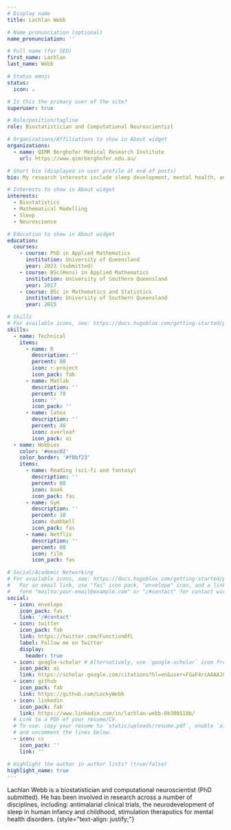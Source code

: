 ```yaml
---
# Display name
title: Lachlan Webb

# Name pronunciation (optional)
name_pronunciation: ''

# Full name (for SEO)
first_name: Lachlan
last_name: Webb

# Status emoji
status:
  icon: ☕️

# Is this the primary user of the site?
superuser: true

# Role/position/tagline
role: Biostatistician and Computational Neuroscientist 

# Organizations/Affiliations to show in About widget
organizations:
  - name: QIMR Berghofer Medical Research Institute
    url: https://www.qimrberghofer.edu.au/

# Short bio (displayed in user profile at end of posts)
bio: My research interests include sleep development, mental health, and statistics.

# Interests to show in About widget
interests:
  - Biostatistics
  - Mathematical Modelling 
  - Sleep
  - Neuroscience 

# Education to show in About widget
education:
  courses:
    - course: PhD in Applied Mathematics
      institution: University of Queensland
      year: 2023 (submitted)
    - course: BSc(Hons) in Applied Mathematics
      institution: University of Southern Queensland
      year: 2017
    - course: BSc in Mathematics and Statistics
      institution: University of Southern Queensland
      year: 2015

# Skills
# For available icons, see: https://docs.hugoblox.com/getting-started/page-builder/#icons
skills:
  - name: Technical
    items:
      - name: R
        description: ''
        percent: 80
        icon: r-project
        icon_pack: fab
      - name: Matlab
        description: ''
        percent: 70
        icon: ''
        icon_pack: ''
      - name: latex
        description: ''
        percent: 40
        icon: overleaf
        icon_pack: ai
  - name: Hobbies
    color: '#eeac02'
    color_border: '#f0bf23'
    items:
      - name: Reading (sci-fi and fantasy)
        description: ''
        percent: 80
        icon: book
        icon_pack: fas
      - name: Gym
        description: ''
        percent: 10
        icon: dumbbell
        icon_pack: fas
      - name: Netflix
        description: ''
        percent: 80
        icon: film
        icon_pack: fas

# Social/Academic Networking
# For available icons, see: https://docs.hugoblox.com/getting-started/page-builder/#icons
#   For an email link, use "fas" icon pack, "envelope" icon, and a link in the
#   form "mailto:your-email@example.com" or "/#contact" for contact widget.
social:
  - icon: envelope
    icon_pack: fas
    link: '/#contact'
  - icon: twitter
    icon_pack: fab
    link: https://twitter.com/FunctionOfL
    label: Follow me on Twitter
    display:
      header: true
  - icon: google-scholar # Alternatively, use `google-scholar` icon from `ai` icon pack
    icon_pack: ai
    link: https://scholar.google.com/citations?hl=en&user=FGaF4rcAAAAJ&view_op=list_works
  - icon: github
    icon_pack: fab
    link: https://github.com/LockyWebb
  - icon: linkedin
    icon_pack: fab
    link: https://www.linkedin.com/in/lachlan-webb-0b300518b/
  # Link to a PDF of your resume/CV.
  # To use: copy your resume to `static/uploads/resume.pdf`, enable `ai` icons in `params.yaml`,
  # and uncomment the lines below.
  - icon: cv
    icon_pack: ''
    link: ''

# Highlight the author in author lists? (true/false)
highlight_name: true
---
```


Lachlan Webb is a biostatistician and computational neuroscientist (PhD submitted). He has been involved in research across a number of disciplines, including: antimalarial clinical trials, the neurodevelopment of sleep in human infancy and childhood, stimulation theraputics for mental health disorders. 
{style="text-align: justify;"}
